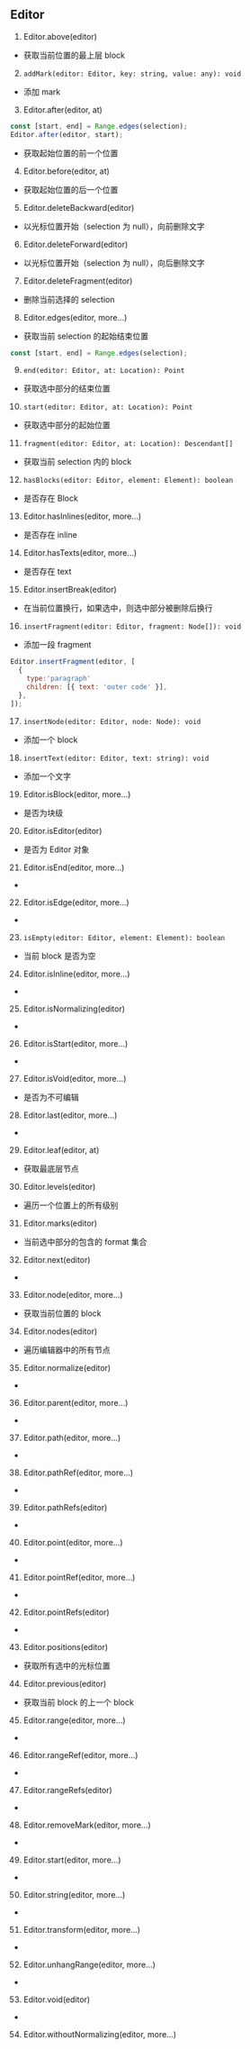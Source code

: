 ## Editor

1. Editor.above(editor)

- 获取当前位置的最上层 block

2. `addMark(editor: Editor, key: string, value: any): void`

- 添加 mark

3. Editor.after(editor, at)

```js
const [start, end] = Range.edges(selection);
Editor.after(editor, start);
```

- 获取起始位置的前一个位置

4. Editor.before(editor, at)

- 获取起始位置的后一个位置

5. Editor.deleteBackward(editor)

- 以光标位置开始（selection 为 null），向前删除文字

6. Editor.deleteForward(editor)

- 以光标位置开始（selection 为 null），向后删除文字

7. Editor.deleteFragment(editor)

- 删除当前选择的 selection

8. Editor.edges(editor, more...)

- 获取当前 selection 的起始结束位置

```js
const [start, end] = Range.edges(selection);
```

9. `end(editor: Editor, at: Location): Point`

- 获取选中部分的结束位置

10. `start(editor: Editor, at: Location): Point`

- 获取选中部分的起始位置

11. `fragment(editor: Editor, at: Location): Descendant[]`

- 获取当前 selection 内的 block

12. `hasBlocks(editor: Editor, element: Element): boolean`

- 是否存在 Block

13. Editor.hasInlines(editor, more...)

- 是否存在 inline

14. Editor.hasTexts(editor, more...)

- 是否存在 text

15. Editor.insertBreak(editor)

- 在当前位置换行，如果选中，则选中部分被删除后换行

16. `insertFragment(editor: Editor, fragment: Node[]): void`

- 添加一段 fragment

```js
Editor.insertFragment(editor, [
  {
    type:'paragraph'
    children: [{ text: 'outer code' }],
  },
]);
```

17. `insertNode(editor: Editor, node: Node): void`

- 添加一个 block

18. `insertText(editor: Editor, text: string): void`

- 添加一个文字

19. Editor.isBlock(editor, more...)

- 是否为块级

20. Editor.isEditor(editor)

- 是否为 Editor 对象

21. Editor.isEnd(editor, more...)

-

22. Editor.isEdge(editor, more...)

-

23. `isEmpty(editor: Editor, element: Element): boolean `

- 当前 block 是否为空

24. Editor.isInline(editor, more...)

-

25. Editor.isNormalizing(editor)

-

26. Editor.isStart(editor, more...)

-

27. Editor.isVoid(editor, more...)

- 是否为不可编辑

28. Editor.last(editor, more...)

-

29. Editor.leaf(editor, at)

-   获取最底层节点

30. Editor.levels(editor)

- 遍历一个位置上的所有级别

31. Editor.marks(editor)

- 当前选中部分的包含的 format 集合

32. Editor.next(editor)

-

33. Editor.node(editor, more...)

-   获取当前位置的 block

34. Editor.nodes(editor)

- 遍历编辑器中的所有节点

35. Editor.normalize(editor)

-

36. Editor.parent(editor, more...)

-

37. Editor.path(editor, more...)

-

38. Editor.pathRef(editor, more...)

-

39. Editor.pathRefs(editor)

-

40. Editor.point(editor, more...)

-

41. Editor.pointRef(editor, more...)

-

42. Editor.pointRefs(editor)

-

43. Editor.positions(editor)

-   获取所有选中的光标位置

44. Editor.previous(editor)

-  获取当前 block 的上一个 block

45. Editor.range(editor, more...)

-

46. Editor.rangeRef(editor, more...)

-

47. Editor.rangeRefs(editor)

-

48. Editor.removeMark(editor, more...)

-

49. Editor.start(editor, more...)

-

50. Editor.string(editor, more...)

-

51. Editor.transform(editor, more...)

-

52. Editor.unhangRange(editor, more...)

-

53. Editor.void(editor)

-

54. Editor.withoutNormalizing(editor, more...)
